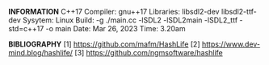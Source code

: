**INFORMATION**
C++17
Compiler: gnu++17
Libraries: libsdl2-dev libsdl2-ttf-dev
Sysytem: Linux
Build: -g ./main.cc -lSDL2 -lSDL2main -lSDL2_ttf -std=c++17 -o main
Date: Mar 26, 2023
Time: 3.20am

**BIBLIOGRAPHY**
[1] https://github.com/mafm/HashLife
[2] https://www.dev-mind.blog/hashlife/
[3] https://github.com/ngmsoftware/hashlife


